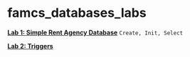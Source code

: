 # famcs_databases_labs

[**Lab 1: Simple Rent Agency Database**](https://github.com/vetasavitskaya/famcs_databases_labs/tree/main/famcs_databases_lab_01) `Create, Init, Select`

[**Lab 2: Triggers**](https://github.com/vetasavitskaya/famcs_databases_labs/tree/main/famcs_databases_control_lab_01)
